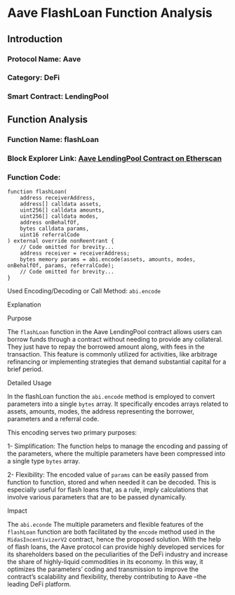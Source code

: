 # Aave FlashLoan Function Analysis

## Introduction

### Protocol Name: Aave
### Category: DeFi
### Smart Contract: LendingPool

## Function Analysis

### Function Name: flashLoan
### Block Explorer Link:  [Aave LendingPool Contract on Etherscan](https://etherscan.io/address/0x398ec7346dcD622eDc5ae82352F02bE94C62d119#code)

### Function Code:
```solidity
function flashLoan(
    address receiverAddress,
    address[] calldata assets,
    uint256[] calldata amounts,
    uint256[] calldata modes,
    address onBehalfOf,
    bytes calldata params,
    uint16 referralCode
) external override nonReentrant {
    // Code omitted for brevity...
    address receiver = receiverAddress;
    bytes memory params = abi.encode(assets, amounts, modes, onBehalfOf, params, referralCode);
    // Code omitted for brevity...
}
```
Used Encoding/Decoding or Call Method: `abi.encode`

Explanation

Purpose

The `flashLoan` function in the Aave LendingPool contract allows users can borrow funds through a contract without needing to provide any collateral. They just have to repay the borrowed amount along, with fees in the transaction. This feature is commonly utilized for activities, like arbitrage refinancing or implementing strategies that demand substantial capital for a brief period.

Detailed Usage

In the flashLoan function the `abi.encode` method is employed to convert parameters into a single `bytes` array. It specifically encodes arrays related to assets, amounts, modes, the address representing the borrower, parameters and a referral code.


This encoding serves two primary purposes:

1- Simplification: The function helps to manage the encoding and passing of the parameters, where the multiple parameters have been compressed into a single type `bytes` array.

2- Flexibility: The encoded value of `params` can be easily passed from function to function, stored and when needed it can be decoded. This is especially useful for flash loans that, as a rule, imply calculations that involve various parameters that are to be passed dynamically.

Impact

The `abi.econde` The multiple parameters and flexible features of the `flashLoan` function are both facilitated by the `encode` method used in the `MidasIncentivizerV2` contract, hence the proposed solution. With the help of flash loans, the Aave protocol can provide highly developed services for its shareholders based on the peculiarities of the DeFi industry and increase the share of highly-liquid commodities in its economy. In this way, it optimizes the parameters’ coding and transmission to improve the contract’s scalability and flexibility, thereby contributing to Aave –the leading DeFi platform.

